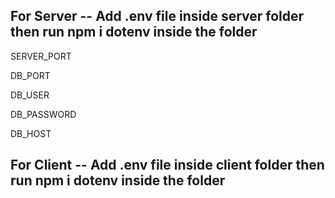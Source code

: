 ## For Server -- Add .env file inside server folder then run npm i dotenv inside the folder
SERVER_PORT

DB_PORT

DB_USER

DB_PASSWORD

DB_HOST

## For Client -- Add .env file inside client folder then run npm i dotenv inside the folder
